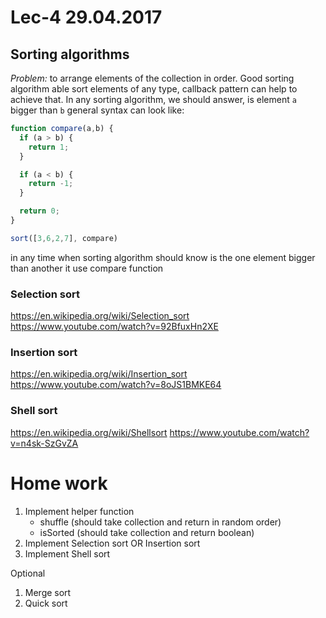 # Lec-4 29.04.2017

## Sorting algorithms

*Problem:* to arrange elements of the collection in order.
Good sorting algorithm able sort elements of any type, callback pattern can help to achieve that.
In any sorting algorithm, we should answer, is element `a` bigger than `b`
general syntax can look like:
```javascript
function compare(a,b) {
  if (a > b) {
    return 1;
  }

  if (a < b) {
    return -1;
  }

  return 0;
}

sort([3,6,2,7], compare)
```
in any time when sorting algorithm should know is the one element bigger than another it use compare function

### Selection sort
https://en.wikipedia.org/wiki/Selection_sort
https://www.youtube.com/watch?v=92BfuxHn2XE 

### Insertion sort
https://en.wikipedia.org/wiki/Insertion_sort
https://www.youtube.com/watch?v=8oJS1BMKE64

### Shell sort
https://en.wikipedia.org/wiki/Shellsort
https://www.youtube.com/watch?v=n4sk-SzGvZA


# Home work

1. Implement helper function
    * shuffle (should take collection and return in random order)
    * isSorted (should take collection and return boolean)
2. Implement Selection sort OR Insertion sort
3. Implement Shell sort

Optional 
1. Merge sort
2. Quick sort

